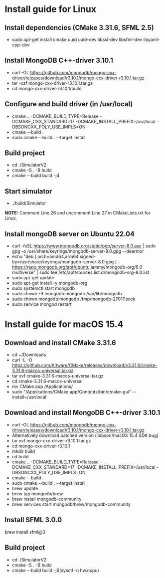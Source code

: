 # Install guide for Linux

## Install dependencies (CMake 3.31.6, SFML 2.5)
- sudo apt-get install cmake uuid uuid-dev libssl-dev libsfml-dev libyaml-cpp-dev

## Install MongoDB C++-driver 3.10.1
- curl -OL https://github.com/mongodb/mongo-cxx-driver/releases/download/r3.10.1/mongo-cxx-driver-r3.10.1.tar.gz 
- tar -xzf mongo-cxx-driver-r3.10.1.tar.gz 
- cd mongo-cxx-driver-r3.10.1/build 

## Configure and build driver (in /usr/local)
- cmake .. -DCMAKE_BUILD_TYPE=Release -DCMAKE_CXX_STANDARD=17 -DCMAKE_INSTALL_PREFIX=/usr/local -DBSONCXX_POLY_USE_IMPLS=ON
- cmake --build .
- sudo cmake --build . --target install

## Build project
- cd ./SimulatorV2
- cmake -S . -B build
- cmake --build build -j4

## Start simulator
- ./build/Simulator

**NOTE:** Comment Line 26 and uncomment Line 27 in CMakeLists.txt for Linux.

## Install mongoDB server on Ubuntu 22.04
- curl -fsSL https://www.mongodb.org/static/pgp/server-8.0.asc | sudo gpg -o /usr/share/keyrings/mongodb-server-8.0.gpg --dearmor
- echo "deb [ arch=amd64,arm64 signed-by=/usr/share/keyrings/mongodb-server-8.0.gpg ] - https://repo.mongodb.org/apt/ubuntu jammy/mongodb-org/8.0 multiverse" | sudo tee /etc/apt/sources.list.d/mongodb-org-8.0.list
- sudo apt-get update
- sudo apt-get install -y mongodb-org
- sudo systemctl start mongodb
- sudo chown -R mongodb:mongodb /var/lib/mongodb
- sudo chown mongodb:mongodb /tmp/mongodb-27017.sock
- sudo service mongod restart

# Install guide for macOS 15.4

## Download and install CMake 3.31.6
- cd ~/Downloads
- curl -L -O https://github.com/Kitware/CMake/releases/download/v3.31.6/cmake-3.31.6-macos-universal.tar.gz
- tar xvf cmake-3.31.6-macos-universal.tar.gz
- cd cmake-3.31.6-macos-universal
- mv CMake.app /Applications/
- sudo "/Applications/CMake.app/Contents/bin/cmake-gui" --install=/usr/local

## Download and install MongoDB C++-driver 3.10.1
- curl -OL https://github.com/mongodb/mongo-cxx-driver/releases/download/r3.10.1/mongo-cxx-driver-r3.10.1.tar.gz
- Alternatively download patched version (libbson/macOS 15.4 SDK bug)
- tar xvf mongo-cxx-driver-r3.10.1.tar.gz
- cd mongo-cxx-driver-r3.10.1
- mkdir build
- cd build
- cmake .. -DCMAKE_BUILD_TYPE=Release -DCMAKE_CXX_STANDARD=17 -DCMAKE_INSTALL_PREFIX=/usr/local -DBSONCXX_POLY_USE_IMPLS=ON
- cmake --build .
- sudo cmake --build . --target install
- brew update
- brew tap mongodb/brew
- brew install mongodb-community
- brew services start mongodb/brew/mongodb-community

## Install SFML 3.0.0
brew install sfml@3

## Build project
- cd ./SimulatorV2
- cmake -S . -B build
- cmake --build build -j$(sysctl -n hw.ncpu)
